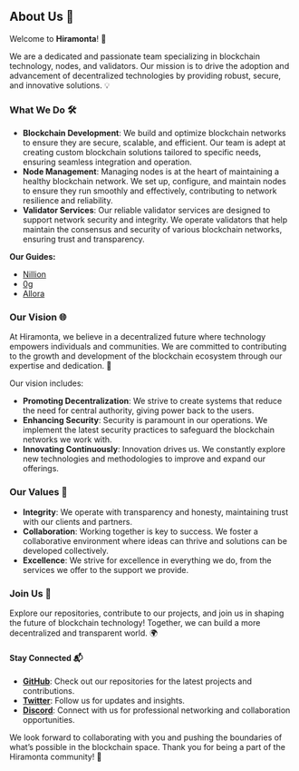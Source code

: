 ## About Us 🌟

Welcome to **Hiramonta**! 🚀

We are a dedicated and passionate team specializing in blockchain technology, nodes, and validators. Our mission is to drive the adoption and advancement of decentralized technologies by providing robust, secure, and innovative solutions. 💡

### What We Do 🛠️

- **Blockchain Development**: We build and optimize blockchain networks to ensure they are secure, scalable, and efficient. Our team is adept at creating custom blockchain solutions tailored to specific needs, ensuring seamless integration and operation.
- **Node Management**: Managing nodes is at the heart of maintaining a healthy blockchain network. We set up, configure, and maintain nodes to ensure they run smoothly and effectively, contributing to network resilience and reliability.
- **Validator Services**: Our reliable validator services are designed to support network security and integrity. We operate validators that help maintain the consensus and security of various blockchain networks, ensuring trust and transparency.

**Our Guides:**
- [Nillion](https://github.com/Hiramonta/guides/blob/main/nillion/installation.md)
- [0g](https://github.com/Hiramonta/guides/blob/main/0g/installation.md)
- [Allora](https://github.com/Hiramonta/guides/blob/main/allora/installation.md)

### Our Vision 🌐

At Hiramonta, we believe in a decentralized future where technology empowers individuals and communities. We are committed to contributing to the growth and development of the blockchain ecosystem through our expertise and dedication. 🌱

Our vision includes:
- **Promoting Decentralization**: We strive to create systems that reduce the need for central authority, giving power back to the users.
- **Enhancing Security**: Security is paramount in our operations. We implement the latest security practices to safeguard the blockchain networks we work with.
- **Innovating Continuously**: Innovation drives us. We constantly explore new technologies and methodologies to improve and expand our offerings.

### Our Values 🌟

- **Integrity**: We operate with transparency and honesty, maintaining trust with our clients and partners.
- **Collaboration**: Working together is key to success. We foster a collaborative environment where ideas can thrive and solutions can be developed collectively.
- **Excellence**: We strive for excellence in everything we do, from the services we offer to the support we provide.

### Join Us 🤝

Explore our repositories, contribute to our projects, and join us in shaping the future of blockchain technology! Together, we can build a more decentralized and transparent world. 🌍

#### Stay Connected 📬

- **[GitHub](https://github.com/Hiramonta)**: Check out our repositories for the latest projects and contributions.
- **[Twitter](https://x.com/Hiramonta)**: Follow us for updates and insights.
- **[Discord](https://discordapp.com/users/846109117650042921)**: Connect with us for professional networking and collaboration opportunities.

We look forward to collaborating with you and pushing the boundaries of what’s possible in the blockchain space. Thank you for being a part of the Hiramonta community! 🌟
